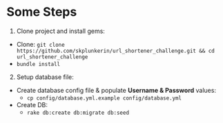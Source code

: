 # Some Steps

1. Clone project and install gems:
  - Clone: `git clone https://github.com/skplunkerin/url_shortener_challenge.git && cd url_shortener_challenge`
  - `bundle install`

2. Setup database file:
  - Create database config file & populate **Username & Password** values:
    - `cp config/database.yml.example config/database.yml`
  - Create DB:
    - `rake db:create db:migrate db:seed`
